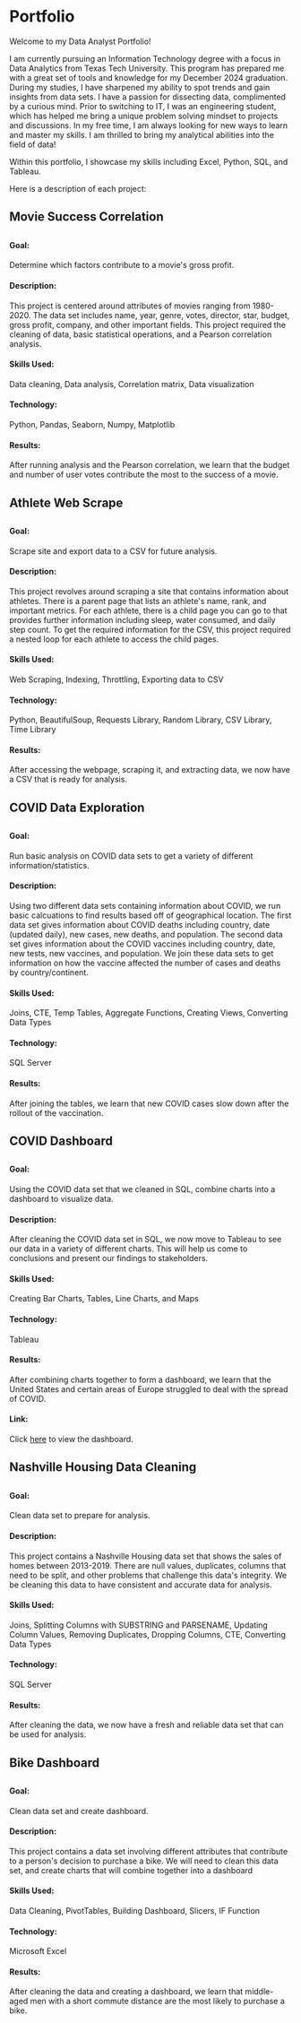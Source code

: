 # Portfolio
Welcome to my Data Analyst Portfolio!

I am currently pursuing an Information Technology degree with a focus in Data Analytics from Texas Tech University. This program has prepared me with a great set of tools and knowledge for my December 2024 graduation. During my studies, I have sharpened my ability to spot trends and gain insights from data sets. I have a passion for dissecting data, complimented by a curious mind. Prior to switching to IT, I was an engineering student, which has helped me bring a unique problem solving mindset to projects and discussions. In my free time, I am always looking for new ways to learn and master my skills. I am thrilled to bring my analytical abilities into the field of data!

Within this portfolio, I showcase my skills including Excel, Python, SQL, and Tableau.

Here is a description of each project:


<h2>Movie Success Correlation<h2>
<h4>Goal:</h4>
Determine which factors contribute to a movie's gross profit.
<h4>Description:</h4>
This project is centered around attributes of movies ranging from 1980-2020. The data set includes name, year, genre, votes, director, star, budget, gross profit, company, and other important fields. This project required the cleaning of data, basic statistical operations, and a Pearson correlation analysis.
<h4>Skills Used:</h4>
Data cleaning, Data analysis, Correlation matrix, Data visualization
<h4>Technology:</h4>
Python, Pandas, Seaborn, Numpy, Matplotlib
<h4>Results:</h4>
After running analysis and the Pearson correlation, we learn that the budget and number of user votes contribute the most to the success of a movie.


<h2>Athlete Web Scrape<h2>
<h4>Goal:</h4>
Scrape site and export data to a CSV for future analysis.
<h4>Description:</h4>
This project revolves around scraping a site that contains information about athletes. There is a parent page that lists an athlete's name, rank, and important metrics. For each athlete, there is a child page you can go to that provides further information including sleep, water consumed, and daily step count. To get the required information for the CSV, this project required a nested loop for each athlete to access the child pages.
<h4>Skills Used:</h4>
Web Scraping, Indexing, Throttling, Exporting data to CSV
<h4>Technology:</h4>
Python, BeautifulSoup, Requests Library, Random Library, CSV Library, Time Library
<h4>Results:</h4>
After accessing the webpage, scraping it, and extracting data, we now have a CSV that is ready for analysis.


<h2>COVID Data Exploration<h2>
<h4>Goal:</h4>
Run basic analysis on COVID data sets to get a variety of different information/statistics.
<h4>Description:</h4>
Using two different data sets containing information about COVID, we run basic calcuations to find results based off of geographical location. The first data set gives information about COVID deaths including country, date (updated daily), new cases, new deaths, and population. The second data set gives information about the COVID vaccines including country, date, new tests, new vaccines, and population. We join these data sets to get information on how the vaccine affected the number of cases and deaths by country/continent.
<h4>Skills Used:</h4>
Joins, CTE, Temp Tables, Aggregate Functions, Creating Views, Converting Data Types
<h4>Technology:</h4>
SQL Server
<h4>Results:</h4>
After joining the tables, we learn that new COVID cases slow down after the rollout of the vaccination.


<h2>COVID Dashboard<h2>
<h4>Goal:</h4>
Using the COVID data set that we cleaned in SQL, combine charts into a dashboard to visualize data.
<h4>Description:</h4>
After cleaning the COVID data set in SQL, we now move to Tableau to see our data in a variety of different charts. This will help us come to conclusions and present our findings to stakeholders.
<h4>Skills Used:</h4>
Creating Bar Charts, Tables, Line Charts, and Maps
<h4>Technology:</h4>
Tableau
<h4>Results:</h4>
After combining charts together to form a dashboard, we learn that the United States and certain areas of Europe struggled to deal with the spread of COVID.
<h4>Link:</h4>
Click <a href="https://public.tableau.com/app/profile/josh.dehart/viz/PortfolioCovidDashboard_17104313893560/COVIDDashboard" target="_blank">here</a> to view the dashboard.


<h2>Nashville Housing Data Cleaning<h2>
<h4>Goal:</h4>
Clean data set to prepare for analysis.
<h4>Description:</h4>
This project contains a Nashville Housing data set that shows the sales of homes between 2013-2019. There are null values, duplicates, columns that need to be split, and other problems that challenge this data's integrity. We be cleaning this data to have consistent and accurate data for analysis.
<h4>Skills Used:</h4>
Joins, Splitting Columns with SUBSTRING and PARSENAME, Updating Column Values, Removing Duplicates, Dropping Columns, CTE, Converting Data Types
<h4>Technology:</h4>
SQL Server
<h4>Results:</h4>
After cleaning the data, we now have a fresh and reliable data set that can be used for analysis.


<h2>Bike Dashboard<h2>
<h4>Goal:</h4>
Clean data set and create dashboard.
<h4>Description:</h4>
This project contains a data set involving different attributes that contribute to a person's decision to purchase a bike. We will need to clean this data set, and create charts that will combine together into a dashboard
<h4>Skills Used:</h4>
Data Cleaning, PivotTables, Building Dashboard, Slicers, IF Function
<h4>Technology:</h4>
Microsoft Excel
<h4>Results:</h4>
After cleaning the data and creating a dashboard, we learn that middle-aged men with a short commute distance are the most likely to purchase a bike.
